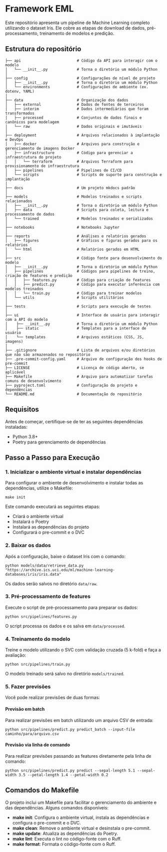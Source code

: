 # Framework EML

Este repositório apresenta um pipeline de Machine Learning completo utilizando o dataset Iris. Ele cobre as etapas de download de dados, pré-processamento, treinamento de modelos e predição.

## Estrutura do repositório

```
├── api                         # Código da API para interagir com o modelo
│   └── __init__.py             # Torna o diretório um módulo Python
│
├── config                      # Configurações de nível de projeto
│   ├── __init__.py             # Torna o diretório um módulo Python
│   └── environments            # Configurações de ambiente (ex. dotenv, YAML)
│
├── data                        # Organização dos dados
│   ├── external                # Dados de fontes de terceiros
│   ├── interim                 # Dados intermediários que foram transformados
│   ├── processed               # Conjuntos de dados finais e canônicos para modelagem
│   └── raw                     # Dados originais e imutáveis
│
├── deployment                  # Arquivos relacionados à implantação e DevOps
│   ├── docker                  # Arquivos para construção e gerenciamento de imagens Docker
│   ├── infrastructure          # Código para gerenciar a infraestrutura do projeto
│   │   └── terraform           # Arquivos Terraform para provisionamento de infraestrutura
│   ├── pipelines               # Pipelines de CI/CD
│   └── scripts                 # Scripts de suporte para construção e implantação
│
├── docs                        # Um projeto mkdocs padrão
│
├── models                      # Modelos treinados e scripts relacionados
│   ├── __init__.py             # Torna o diretório um módulo Python
│   ├── data                    # Scripts para coleta, leitura e processamento de dados
│   └── trained                 # Modelos treinados e serializados
│
├── notebooks                   # Notebooks Jupyter
│
├── reports                     # Análises e relatórios gerados
│   ├── figures                 # Gráficos e figuras gerados para os relatórios
│   └── html                    # Relatórios gerados em HTML
│
├── src                         # Código fonte para desenvolvimento do modelo
│   ├── __init__.py             # Torna o diretório um módulo Python
│   ├── pipelines               # Códigos para pipelines de treino, criação de features e predição
│   │   ├── features.py         # Código para criação de features
│   │   ├── predict.py          # Código para executar inferência com modelos treinados
│   │   └── train.py            # Código para treinar modelos
│   └── utils                   # Scripts utilitários
│
├── tests                       # Scripts para execução de testes
│
├── ui                          # Interface de usuário para interagir com a API do modelo
│    ├── __init__.py            # Torna o diretório um módulo Python
│    ├── static                 # Templates para a interface de usuário
│    └── templates              # Arquivos estáticos (CSS, JS, imagens)
│
├── .gitignore                  # Lista de arquivos e/ou diretórios que não são armazenados no repositório
├── .pre-commit-config.yaml     # Arquivo de configuração dos hooks de pre-commit
├── LICENSE                     # Licença de código aberto, se aplicável
├── Makefile                    # Arquivo para automatizar tarefas comuns de desenvolvimento
├── pyproject.toml              # Configuração do projeto e dependências
└── README.md                   # Documentação do repositório
```

## Requisitos

Antes de começar, certifique-se de ter as seguintes dependências instaladas:

- Python 3.8+
- Poetry para gerenciamento de dependências

## Passo a Passo para Execução

### 1. Inicializar o ambiente virtual e instalar dependências

Para configurar o ambiente de desenvolvimento e instalar todas as dependências, utilize o Makefile:

    make init

Este comando executará as seguintes etapas:
- Criará o ambiente virtual
- Instalará o Poetry
- Instalará as dependências do projeto
- Configurará o pre-commit e o DVC

### 2. Baixar os dados

Após a configuração, baixe o dataset Iris com o comando:

    python models/data/retrieve_data.py "https://archive.ics.uci.edu/ml/machine-learning-databases/iris/iris.data"

Os dados serão salvos no diretório `data/raw`.

### 3. Pré-processamento de features

Execute o script de pré-processamento para preparar os dados:

    python src/pipelines/features.py

O script processa os dados e os salva em `data/processed`.

### 4. Treinamento do modelo

Treine o modelo utilizando o SVC com validação cruzada (5 k-fold) e faça a avaliação:

    python src/pipelines/train.py

O modelo treinado será salvo no diretório `models/trained`.

### 5. Fazer previsões

Você pode realizar previsões de duas formas:

#### Previsão em batch

Para realizar previsões em batch utilizando um arquivo CSV de entrada:

    python src/pipelines/predict.py predict_batch --input-file caminho/para/arquivo.csv

#### Previsão via linha de comando

Para realizar previsões passando as features diretamente pela linha de comando:

    python src/pipelines/predict.py predict --sepal-length 5.1 --sepal-width 3.5 --petal-length 1.4 --petal-width 0.2

## Comandos do Makefile

O projeto inclui um Makefile para facilitar o gerenciamento do ambiente e das dependências. Alguns comandos disponíveis:

- **make init**: Configura o ambiente virtual, instala as dependências e configura o pre-commit e o DVC.
- **make clean**: Remove o ambiente virtual e desinstala o pre-commit.
- **make update**: Atualiza as dependências do Poetry.
- **make lint**: Executa o lint no código-fonte com o Ruff.
- **make format**: Formata o código-fonte com o Ruff.